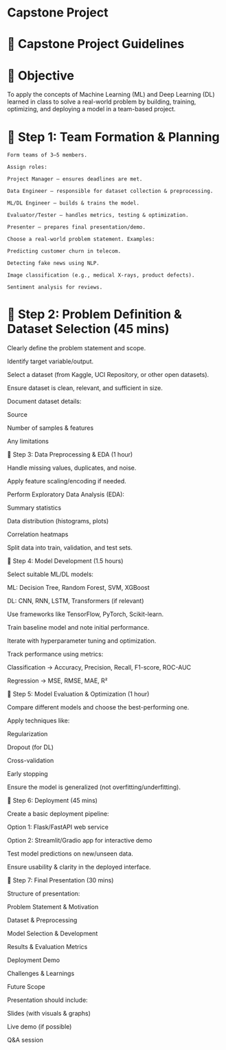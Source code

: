 # Capstone Project

# 📘 Capstone Project Guidelines

# 🎯 Objective

To apply the concepts of Machine Learning (ML) and Deep Learning (DL) learned in class to solve a real-world problem by building, training, optimizing, and deploying a model in a team-based project.

# 🔹 Step 1: Team Formation & Planning 

```
Form teams of 3–5 members.

Assign roles:

Project Manager – ensures deadlines are met.

Data Engineer – responsible for dataset collection & preprocessing.

ML/DL Engineer – builds & trains the model.

Evaluator/Tester – handles metrics, testing & optimization.

Presenter – prepares final presentation/demo.

Choose a real-world problem statement. Examples:

Predicting customer churn in telecom.

Detecting fake news using NLP.

Image classification (e.g., medical X-rays, product defects).

Sentiment analysis for reviews.

```

# 🔹 Step 2: Problem Definition & Dataset Selection (45 mins)

Clearly define the problem statement and scope.

Identify target variable/output.

Select a dataset (from Kaggle, UCI Repository, or other open datasets).

Ensure dataset is clean, relevant, and sufficient in size.

Document dataset details:

Source

Number of samples & features

Any limitations

🔹 Step 3: Data Preprocessing & EDA (1 hour)

Handle missing values, duplicates, and noise.

Apply feature scaling/encoding if needed.

Perform Exploratory Data Analysis (EDA):

Summary statistics

Data distribution (histograms, plots)

Correlation heatmaps

Split data into train, validation, and test sets.

🔹 Step 4: Model Development (1.5 hours)

Select suitable ML/DL models:

ML: Decision Tree, Random Forest, SVM, XGBoost

DL: CNN, RNN, LSTM, Transformers (if relevant)

Use frameworks like TensorFlow, PyTorch, Scikit-learn.

Train baseline model and note initial performance.

Iterate with hyperparameter tuning and optimization.

Track performance using metrics:

Classification → Accuracy, Precision, Recall, F1-score, ROC-AUC

Regression → MSE, RMSE, MAE, R²

🔹 Step 5: Model Evaluation & Optimization (1 hour)

Compare different models and choose the best-performing one.

Apply techniques like:

Regularization

Dropout (for DL)

Cross-validation

Early stopping

Ensure the model is generalized (not overfitting/underfitting).

🔹 Step 6: Deployment (45 mins)

Create a basic deployment pipeline:

Option 1: Flask/FastAPI web service

Option 2: Streamlit/Gradio app for interactive demo

Test model predictions on new/unseen data.

Ensure usability & clarity in the deployed interface.

🔹 Step 7: Final Presentation (30 mins)

Structure of presentation:

Problem Statement & Motivation

Dataset & Preprocessing

Model Selection & Development

Results & Evaluation Metrics

Deployment Demo

Challenges & Learnings

Future Scope

Presentation should include:

Slides (with visuals & graphs)

Live demo (if possible)

Q&A session
